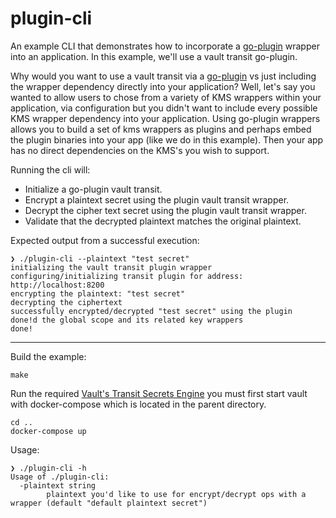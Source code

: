 # plugin-cli
An example CLI that demonstrates how to incorporate a
[go-plugin](https://github.com/hashicorp/go-plugin) wrapper into an application.
In this example, we'll use a vault transit go-plugin.

Why would you want to use a vault transit via a
[go-plugin](https://github.com/hashicorp/go-plugin) vs just including the
wrapper dependency directly into your application?  Well, let's say you wanted
to allow users to chose from a variety of KMS wrappers within your application,
via configuration but you didn't want to include every possible KMS wrapper
dependency into your application.  Using go-plugin wrappers allows you to build
a set of kms wrappers as plugins and perhaps embed the plugin binaries into your
app (like we do in this example).  Then your app has no direct dependencies on
the KMS's you wish to support.


Running the cli will:
- Initialize a go-plugin vault transit.
- Encrypt a plaintext secret using the plugin vault transit wrapper.
- Decrypt the cipher text secret using the plugin vault transit wrapper.
- Validate that the decrypted plaintext matches the original plaintext.

Expected output from a successful execution:
```
❯ ./plugin-cli --plaintext "test secret"
initializing the vault transit plugin wrapper
configuring/initializing transit plugin for address: http://localhost:8200
encrypting the plaintext: "test secret"
decrypting the ciphertext
successfully encrypted/decrypted "test secret" using the plugin
done!d the global scope and its related key wrappers
done!
```

<hr>

Build the example:
```
make 
```
Run the required [Vault's Transit Secrets
Engine](https://www.vaultproject.io/docs/secrets/transit) you must first start
vault with docker-compose which is located in the parent 
directory. 
```
cd ..
docker-compose up
```
Usage:
```
❯ ./plugin-cli -h
Usage of ./plugin-cli:
  -plaintext string
        plaintext you'd like to use for encrypt/decrypt ops with a wrapper (default "default plaintext secret")
```

